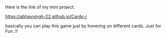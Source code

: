 Here is the link of my mini project.

https://abhaysingh-22.github.io/Cards-/

basically you can play this game just by hovering on different cards. Just for Fun..!!

